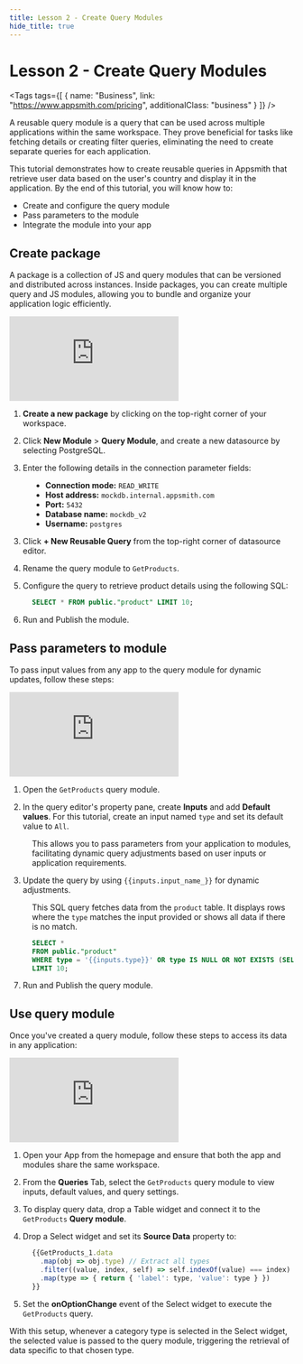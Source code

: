 ```yaml
---
title: Lesson 2 - Create Query Modules
hide_title: true
---
```


<!-- vale off -->

<div className="tag-wrapper">
 <h1>Lesson 2 - Create Query Modules</h1>

<Tags
tags={[
{ name: "Business", link: "https://www.appsmith.com/pricing", additionalClass: "business" }
]}
/>

</div>

<!-- vale on -->

A reusable query module is a query that can be used across multiple applications within the same workspace. They prove beneficial for tasks like fetching details or creating filter queries, eliminating the need to create separate queries for each application.


This tutorial demonstrates how to create reusable queries in Appsmith that retrieve user data based on the user's country and display it in the application. By the end of this tutorial, you will know how to:

* Create and configure the query module
* Pass parameters to the module
* Integrate the module into your app


## Create package

A package is a collection of JS and query modules that can be versioned and distributed across instances. Inside packages, you can create multiple query and JS modules, allowing you to bundle and organize your application logic efficiently.


<div style={{ position: "relative", paddingBottom: "calc(50.520833333333336% + 41px)", height: "0", width: "100%" }}>
  <iframe src="https://demo.arcade.software/RbjKo7IkDyvrctrUwcro?embed" frameborder="0" loading="lazy" webkitallowfullscreen mozallowfullscreen allowfullscreen style={{ position: "absolute", top: "0", left: "0", width: "100%", height: "100%", colorScheme: "light" }} title="Appsmith | Connect Data">
  </iframe>
</div>

1. **Create a new package** by clicking on the top-right corner of your workspace.

2. Click **New Module** > **Query Module**, and create a new datasource by selecting PostgreSQL.

3. Enter the following details in the connection parameter fields:

<dd>

* **Connection mode:** `READ_WRITE`
* **Host address:** `mockdb.internal.appsmith.com`
* **Port:** `5432`
* **Database name:** `mockdb_v2`
* **Username:** `postgres`

</dd>

3. Click **+ New Reusable Query** from the top-right corner of datasource editor.

4. Rename the query module to `GetProducts`.

5. Configure the query to retrieve product details using the following SQL:


<dd>

```sql
SELECT * FROM public."product" LIMIT 10;
```

</dd>

6. Run and Publish the module. 



## Pass parameters to module

To pass input values from any app to the query module for dynamic updates, follow these steps:

<div style={{ position: "relative", paddingBottom: "calc(50.520833333333336% + 41px)", height: "0", width: "100%" }}>
  <iframe src="https://demo.arcade.software/jGJZ8QTEqd4s2FGrIzCg?embed" frameborder="0" loading="lazy" webkitallowfullscreen mozallowfullscreen allowfullscreen style={{ position: "absolute", top: "0", left: "0", width: "100%", height: "100%", colorScheme: "light" }} title="Appsmith | Connect Data">
  </iframe>
</div>

1. Open the `GetProducts` query module.


2. In the query editor's property pane, create **Inputs** and add **Default values**. For this tutorial, create an input named `type` and set its default value to `All`.

<dd>

This allows you to pass parameters from your application to modules, facilitating dynamic query adjustments based on user inputs or application requirements.

</dd>



3. Update the query by using `{{inputs.input_name_}}` for dynamic adjustments. 

<dd>


This SQL query fetches data from the `product` table. It displays rows where the `type` matches the input provided or shows all data if there is no match.


```sql
SELECT *
FROM public."product"
WHERE type = '{{inputs.type}}' OR type IS NULL OR NOT EXISTS (SELECT 1 FROM public."product" WHERE type = '{{inputs.type}}')
LIMIT 10;
```

</dd>

7. Run and Publish the query module.

## Use query module

Once you've created a query module, follow these steps to access its data in any application:



<div style={{ position: "relative", paddingBottom: "calc(50.520833333333336% + 41px)", height: "0", width: "100%" }}>
  <iframe src="https://demo.arcade.software/UnflBQTrpoT9dMNNRz45?embed" frameborder="0" loading="lazy" webkitallowfullscreen mozallowfullscreen allowfullscreen style={{ position: "absolute", top: "0", left: "0", width: "100%", height: "100%", colorScheme: "light" }} title="Appsmith | Connect Data">
  </iframe>
</div>


1. Open your App from the homepage and ensure that both the app and modules share the same workspace.

2. From the **Queries** Tab, select the `GetProducts` query module to view inputs, default values, and query settings.

3. To display query data, drop a Table widget and connect it to the `GetProducts` **Query module**.

4. Drop a Select widget and set its **Source Data** property to:

<dd>

```js
{{GetProducts_1.data
  .map(obj => obj.type) // Extract all types
  .filter((value, index, self) => self.indexOf(value) === index) // Filter unique types
  .map(type => { return { 'label': type, 'value': type } })
}}
```
</dd>

5. Set the **onOptionChange** event of the Select widget to execute the `GetProducts` query. 

With this setup, whenever a category type is selected in the Select widget, the selected value is passed to the query module, triggering the retrieval of data specific to that chosen type. 